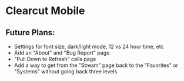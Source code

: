 # Clearcut Mobile

## Future Plans:
* Settings for font size, dark/light mode, 12 vs 24 hour time, etc
* Add an "About" and "Bug Report" page
* "Pull Down to Refresh" calls page
* Add a way to get from the "Stream" page back to the "Favorites" or "Systems" without going back three levels